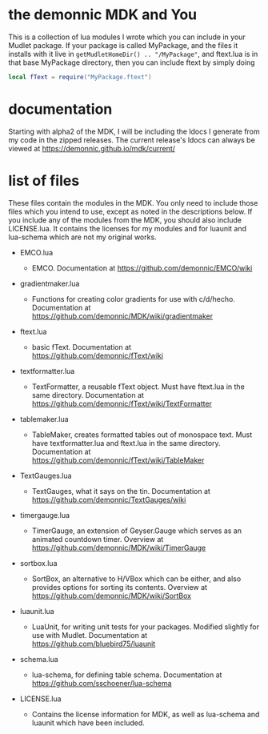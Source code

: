 # the demonnic MDK and You

This is a collection of lua modules I wrote which you can include in your Mudlet package. If your package is called MyPackage, and the files it installs with it live in `getMudletHomeDir() .. "/MyPackage"`, and ftext.lua is in that base MyPackage directory, then you can include ftext by simply doing
```lua
local fText = require("MyPackage.ftext")
```

# documentation

Starting with alpha2 of the MDK, I will be including the ldocs I generate from my code in the zipped releases. The current release's ldocs can always be viewed at https://demonnic.github.io/mdk/current/

# list of files
These files contain the modules in the MDK. You only need to include those files which you intend to use, except as noted in the descriptions below. If you include any of the modules from the MDK, you should also include LICENSE.lua. It contains the licenses for my modules and for luaunit and lua-schema which are not my original works.

* EMCO.lua
  * EMCO. Documentation at https://github.com/demonnic/EMCO/wiki

* gradientmaker.lua
  * Functions for creating color gradients for use with c/d/hecho. Documentation at https://github.com/demonnic/MDK/wiki/gradientmaker

* ftext.lua
  * basic fText. Documentation at https://github.com/demonnic/fText/wiki

* textformatter.lua
  * TextFormatter, a reusable fText object. Must have ftext.lua in the same directory. Documentation at https://github.com/demonnic/fText/wiki/TextFormatter

* tablemaker.lua
  * TableMaker, creates formatted tables out of monospace text. Must have textformatter.lua and ftext.lua in the same directory. Documentation at https://github.com/demonnic/fText/wiki/TableMaker

* TextGauges.lua
  * TextGauges, what it says on the tin. Documentation at https://github.com/demonnic/TextGauges/wiki

* timergauge.lua
  * TimerGauge, an extension of Geyser.Gauge which serves as an animated countdown timer. Overview at https://github.com/demonnic/MDK/wiki/TimerGauge

* sortbox.lua
  * SortBox, an alternative to H/VBox which can be either, and also provides options for sorting its contents. Overview at https://github.com/demonnic/MDK/wiki/SortBox

* luaunit.lua
  * LuaUnit, for writing unit tests for your packages. Modified slightly for use with Mudlet. Documentation at https://github.com/bluebird75/luaunit

* schema.lua
  * lua-schema, for defining table schema. Documentation at https://github.com/sschoener/lua-schema

* LICENSE.lua
  * Contains the license information for MDK, as well as lua-schema and luaunit which have been included.
